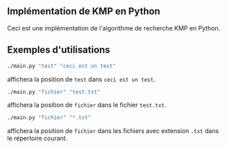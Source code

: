## Implémentation de KMP en Python

Ceci est une implémentation de l'algorithme de recherche KMP en Python.

## Exemples d'utilisations

```bash
./main.py "test" "ceci est un test"
```
affichera la position de `test` dans `ceci est un test`.

```bash
./main.py "fichier" "test.txt"
```
affichera la position de `fichier` dans le fichier `test.txt`.

```bash
./main.py "fichier" "*.txt"
```
affichera la position de `fichier` dans les fichiers avec extension `.txt` dans le répertoire courant.